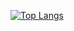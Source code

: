 [![Top Langs](https://github-readme-stats.vercel.app/api/top-langs/?username=aureliancnx&layout=compact&langs_count=10&theme=dark)](https://github.com/anuraghazra/github-readme-stats)
